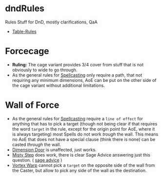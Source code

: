 # dndRules
Rules Stuff for DnD, mostly clarifications, QaA
- [Table-Rules](https://github.com/itteerde/dndRules/wiki/Table-Rules)

# Forcecage
- **Ruling:** The cage variant provides 3/4 cover from stuff that is not obviously to wide to go through.
- As the general rules for [Spellcasting](https://www.dndbeyond.com/sources/phb/spellcasting#Targets) only require a path, that not requiring any minimum dimensions, AoE can be put on the other side of the cage variant without additional limitations.

# Wall of Force
- As the general rules for [Spellcasting](https://www.dndbeyond.com/sources/phb/spellcasting#Targets) require a `line of effect` for anything that has to pick a target (though not being clear if that requires the word `target` in the rule, except for the origin point for AoE, where it is always targeting) most Spells do not work *trough* the wall. This means no AoE that does not have a special clause (think there is none) can be casted *through* the wall.
- [Dimension Door](https://www.dndbeyond.com/spells/dimension-door) is unaffected, just works.
- [Misty Step](https://www.dndbeyond.com/spells/misty-step) does work, there is clear Sage Advice answering just this question. ( [sage advice](https://www.sageadvice.eu/targeting-spellsclear-path-can-i-target-across-wall-of-force/) )
- [Vortex Warp](https://www.dndbeyond.com/spells/vortex-warp) cannot pick a `target` on the opposite side of the wall from the Caster, but allow to pick any side of the wall as the destination.
